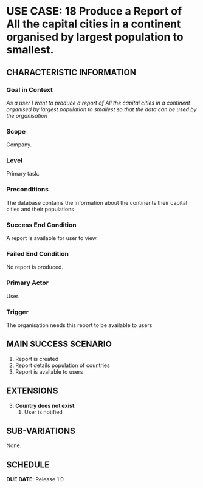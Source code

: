 # USE CASE: 18 Produce a Report of All the capital cities in a continent organised by largest population to smallest.


## CHARACTERISTIC INFORMATION

### Goal in Context

*As a user I want to produce a report of All the capital cities in a continent organised by largest population to smallest so that the data can be used by the organisation*

### Scope

Company.

### Level

Primary task.

### Preconditions

The database contains the information about the continents their capital cities and their populations

### Success End Condition

A report is available for user to view.

### Failed End Condition

No report is produced.

### Primary Actor

User.

### Trigger

The organisation needs this report to be available to users

## MAIN SUCCESS SCENARIO

1. Report is created
2. Report details population of countries
3. Report is available to users

## EXTENSIONS

3. **Country does not exist**:
    1. User is notified

## SUB-VARIATIONS

None.

## SCHEDULE

**DUE DATE**: Release 1.0